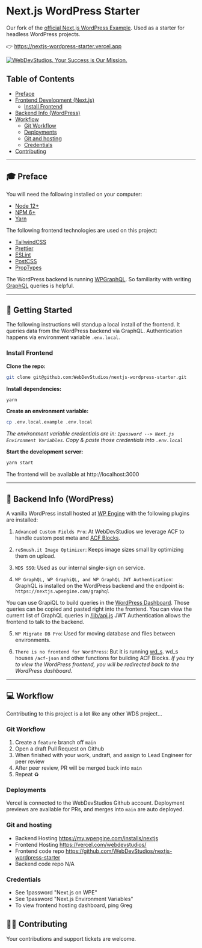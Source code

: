 # Next.js WordPress Starter

Our fork of the [official Next.js WordPress Example](https://github.com/vercel/next.js/tree/canary/examples/cms-wordpress). Used as a starter for headless WordPress projects.

👉 https://nextjs-wordpress-starter.vercel.app

<a href="https://webdevstudios.com/contact/"><img src="https://webdevstudios.com/wp-content/uploads/2018/04/wds-github-banner.png" alt="WebDevStudios. Your Success is Our Mission."></a>

## Table of Contents
  - [Preface](#preface)
  - [Frontend Development (Next.js)](#frontend-development-nextjs)
    - [Install Frontend](#install-frontend)
  - [Backend Info (WordPress)](#backend-info-wordpress)
  - [Workflow](#workflow)
    - [Git Workflow](#git-workflow)
    - [Deployments](#deployments)
    - [Git and hosting](#git-and-hosting)
    - [Credentials](#credentials)
  - [Contributing](#contributing)

---

## 🎓 Preface

You will need the following installed on your computer:

- [Node 12+](https://nodejs.org/en/)
- [NPM 6+](https://nodejs.org/en/)
- [Yarn](https://yarnpkg.com/)

The following frontend technologies are used on this project:

- [TailwindCSS](https://tailwindcss.com/)
- [Prettier](https://prettier.io/)
- [ESLint](https://eslint.org/)
- [PostCSS](https://postcss.org/)
- [PropTypes](https://reactjs.org/docs/typechecking-with-proptypes.html)

The WordPress backend is running [WPGraphQL](https://github.com/wp-graphql/wp-graphql). So familiarity with writing [GraphQL](https://graphql.org/) queries is helpful.

---

## 🚀 Getting Started

The following instructions will standup a local install of the frontend. It queries data from the WordPress backend via GraphQL. Authentication happens via environment variable `.env.local`.

### Install Frontend

**Clone the repo:**

```bash
git clone git@github.com:WebDevStudios/nextjs-wordpress-starter.git
```

**Install dependencies:**

```bash
yarn
```

**Create an environment variable:**

```bash
cp .env.local.example .env.local
```

*The environment variable credentials are in: `1password --> Next.js Environment Variables`. Copy & paste those credentials into `.env.local`*

**Start the development server:**

```bash
yarn start
```
The frontend will be available at http://localhost:3000

---

## 🔧 Backend Info (WordPress)

A vanilla WordPress install hosted at [WP Engine](https://nextjs.wpengine.com) with the following plugins are installed:

1. `Advanced Custom Fields Pro`: At WebDevStudios we leverage ACF to handle custom post meta and [ACF Blocks](https://www.advancedcustomfields.com/resources/blocks/).

2. `reSmush.it Image Optimizer`: Keeps image sizes small by optimizing them on upload.

3. `WDS SSO`: Used as our internal single-sign on service.

4. `WP GraphQL, WP GraphiQL, and WP GraphQL JWT Authentication`: GraphQL is installed on the WordPress backend and the endpoint is: `https://nextjs.wpengine.com/graphql`

You can use GrapiQL to build queries in the [WordPress Dashboard](https://nextjs.wpengine.com/wp-admin/admin.php?page=wp-graphiql%2Fwp-graphiql.php). Those queries can be copied and pasted right into the frontend. You can view the current list of GraphQL queries in [/lib/api.js](https://github.com/WebDevStudios/nextjs-wordpress-starter/blob/main/lib/api.js) JWT Authentication allows the frontend to talk to the backend.

5. `WP Migrate DB Pro`: Used for moving database and files between environments.

6. `There is no frontend for WordPress`: But it is running [wd_s](https://github.com/WebDevStudios/wd_s). wd_s houses `/acf-json` and other functions for building ACF Blocks. *If you try to view the WordPress frontend, you will be redirected back to the WordPress dashboard.*

---

## 💻 Workflow

Contributing to this project is a lot like any other WDS project...

### Git Workflow

1. Create a `feature` branch off `main`
2. Open a draft Pull Request on Github
3. When finished with your work, undraft, and assign to Lead Engineer for peer review
4. After peer review, PR will be merged back into `main`
5. Repeat ♻️

### Deployments

Vercel is connected to the WebDevStudios Github account. Deployment previews are available for PRs, and merges into `main` are auto deployed.

### Git and hosting
- Backend Hosting https://my.wpengine.com/installs/nextjs
- Frontend Hosting https://vercel.com/webdevstudios/
- Frontend code repo https://github.com/WebDevStudios/nextjs-wordpress-starter
- Backend code repo N/A

### Credentials
- See 1password "Next.js on WPE"
- See 1password "Next.js Environment Variables"
- To view frontend hosting dashboard, ping Greg

## 🙌🏻 Contributing

Your contributions and support tickets are welcome.
